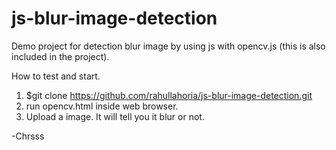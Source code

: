 # js-blur-image-detection

Demo project for detection blur image by using js with opencv.js (this is also included in the project).

How to test and start.

1. $git clone https://github.com/rahullahoria/js-blur-image-detection.git
2. run opencv.html inside web browser.
3. Upload a image. It will tell you it blur or not.

-Chrsss
